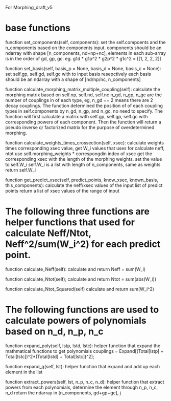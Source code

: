 For Morphing_draft_v5

# base functions
function set_components(self, components):
    set the self.compoents and the n_components based on the components input. 
    components should be an ndarray with shape [n_components, nd+np+nc], elements in each sub-array is in the order of gd, gp, gc. 
    eg. g1d * g1p^2 * g2p^2 * g1c^2 = [[1, 2, 2, 2]]

function set_basis(self, basis_p = None, basis_d = None, basis_c = None):
    set self.gp, self.gd, self.gc with to input basis resepctively
    each basis should be an ndarray with a shape of [nd/np/nc, n_components]

function calculate_morphing_matrix_multiple_coupling(self):
    calculate the morphing matrix based on self.np, self.nd, self.nc
    n_gd, n_gp, n_gc are the number of couplings in of each type, eg, n_gd == 2 means there are 2 decay couplings. 
    The function determined the position of of each coupling types in self.components by n_gd, n_gp, and n_gc, no need to specify. 
    The function will first calculate a matrix with self.gp, self.gp, self.gc with corresponding powers of each component. 
    Then the function will return a pseudo inverse qr factorized matrix for the purpose of overdetermined morphing. 

function calculate_weights_times_crossection(self, xsec):
    calculate weights times corresponding xsec value, get W_i values that uses for calculate neff, ntot
    use self.morphing_weights * correspongdin index of xsec
    get the corresponding xsec with the length of the morphing weights.
    set the value to self.W_i
    self.W_i is a list with length of n_components, same as weights
    return self.W_i

function get_predict_xsec(self, predict_points, know_xsec, known_basis, this_components):
    calculate the neff/xsec values of the input list of predict points
    return a list of xsec values of the range of input

# The following three functions are helper functions that used for calculate Neff/Ntot, Neff^2/sum(W_i^2) for each predict point. 
function calculate_Neff(self):
    calculate and return Neff = sum(W_i)

function calculate_Ntot(self);
    calculate and return Ntot = sum(abs(W_i))

function calculate_Ntot_Squared(self)
    calculate and return sum(W_i^2)

# The following functions are used to calculate powers of polynomials based on n_d, n_p, n_c

function expand_poly(self, lstp, lstd, lstc):
    helper function that expand the mathmatical functions to get polynomials
    couplings = Expand[(Total[lstp] + Total[lstc])^2*(Total[lstd] + Total[lstc])^2];

function expand_g(self, lst):
    helper function that expand and add up each element in the list

function extract_powers(self, lst, n_p, n_c, n_d):
    helper function that extract powers from each polynomials, determine the element through n_p, n_c, n_d
    return the ndarray in [n_components, gd+gp+gc], j







